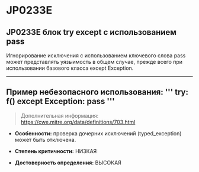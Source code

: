 # JP0233E
## JP0233E блок try except с использованием pass
Игнорирование исключения с использованием ключевого слова pass может
представлять уязыимость в общем случае, прежде всего при использовании 
базового класса except Exception.

---
Пример небезопасного использования:
'''
  try:
    f()
  except Exception:
    pass
'''
---
> Дополнительная информация:
> <https://cwe.mitre.org/data/definitions/703.html>

* __Особенности:__ проверка дочерних исключений (typed_exception) может быть отключена.



* __Степень критичности:__ НИЗКАЯ
* __Достоверность определения:__ ВЫСОКАЯ